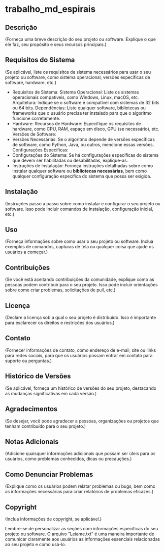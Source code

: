# trabalho_md_espirais

## Descrição

(Forneça uma breve descrição do seu projeto ou software. Explique o que ele faz, seu propósito e seus recursos principais.)

## Requisitos do Sistema

(Se aplicável, liste os requisitos de sistema necessários para usar o seu projeto ou software, como sistema operacional, versões específicas de software, hardware, etc.)
- Requisitos de Sistema:
Sistema Operacional: Liste os sistemas operacionais compatíveis, como Windows, Linux, macOS, etc.
Arquitetura: Indique se o software é compatível com sistemas de 32 bits ou 64 bits.
Dependências: Liste qualquer software, bibliotecas ou frameworks que o usuário precisa ter instalado para que o algoritmo funcione corretamente.
- Hardware:
Recursos de Hardware: Especifique os requisitos de hardware, como CPU, RAM, espaço em disco, GPU (se necessário), etc.
Versões de Software:
- Versões Necessárias: Se o algoritmo depende de versões específicas de software, como Python, Java, ou outros, mencione essas versões.
Configurações Específicas:
- Configurações do Sistema: Se há configurações específicas do sistema que devem ser habilitadas ou desabilitadas, explique-as.
- Instruções de Instalação:
Forneça instruções detalhadas sobre como instalar qualquer software ou **bibliotecas necessárias**, bem como qualquer configuração específica do sistema que possa ser exigida.

## Instalação

(Instruções passo a passo sobre como instalar e configurar o seu projeto ou software. Isso pode incluir comandos de instalação, configuração inicial, etc.)

## Uso

(Forneça informações sobre como usar o seu projeto ou software. Inclua exemplos de comandos, capturas de tela ou qualquer coisa que ajude os usuários a começar.)

## Contribuições

(Se você está aceitando contribuições da comunidade, explique como as pessoas podem contribuir para o seu projeto. Isso pode incluir orientações sobre como criar problemas, solicitações de pull, etc.)

## Licença

(Declare a licença sob a qual o seu projeto é distribuído. Isso é importante para esclarecer os direitos e restrições dos usuários.)

## Contato

(Fornecer informações de contato, como endereço de e-mail, site ou links para redes sociais, para que os usuários possam entrar em contato para suporte ou perguntas.)

## Histórico de Versões

(Se aplicável, forneça um histórico de versões do seu projeto, destacando as mudanças significativas em cada versão.)

## Agradecimentos

(Se desejar, você pode agradecer a pessoas, organizações ou projetos que tenham contribuído para o seu projeto.)

## Notas Adicionais

(Adicione quaisquer informações adicionais que possam ser úteis para os usuários, como problemas conhecidos, dicas ou precauções.)

## Como Denunciar Problemas

(Explique como os usuários podem relatar problemas ou bugs, bem como as informações necessárias para criar relatórios de problemas eficazes.)

## Copyright

(Inclua informações de copyright, se aplicável.)

Lembre-se de personalizar as seções com informações específicas do seu projeto ou software. O arquivo "Leiame.txt" é uma maneira importante de comunicar claramente aos usuários as informações essenciais relacionadas ao seu projeto e como usá-lo.
